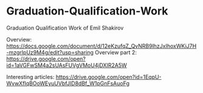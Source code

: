 # Graduation-Qualification-Work
Graduation Qualification Work of Emil Shakirov

Overview: https://docs.google.com/document/d/12eKzufqZ_QvNRB9lhzJxIhoxWKiJ7H-mzgrIpUz9M4g/edit?usp=sharing
Overview part 2: https://drive.google.com/open?id=1aVGFwSM4a2sUAsFUVgVMoU4jDXIR2A5W

Interesting articles: https://drive.google.com/open?id=1EqpU-WvwXfIqBOoWEyuUVbfJID8dBf_W1pGnFsAuoFg 

